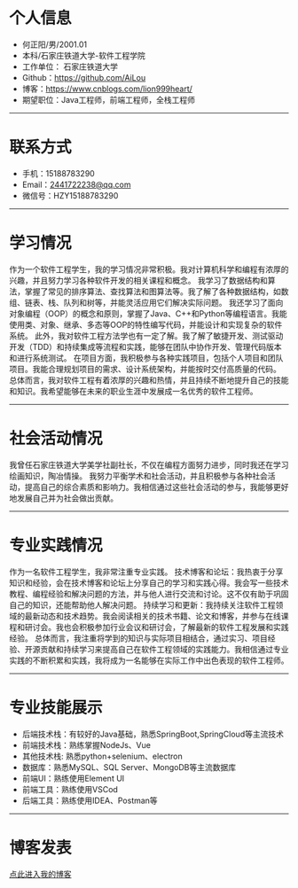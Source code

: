 # 个人信息

 - 何正阳/男/2001.01
 - 本科/石家庄铁道大学-软件工程学院
 - 工作单位： 石家庄铁道大学
 - Github：https://github.com/AiLou
 - 博客：https://www.cnblogs.com/lion999heart/
 - 期望职位：Java工程师，前端工程师，全栈工程师

******
# 联系方式
- 手机：15188783290
- Email：2441722238@qq.com
- 微信号：HZY15188783290
******

# 学习情况
作为一个软件工程学生，我的学习情况非常积极。我对计算机科学和编程有浓厚的兴趣，并且努力学习各种软件开发的相关课程和概念。
我学习了数据结构和算法，掌握了常见的排序算法、查找算法和图算法等。我了解了各种数据结构，如数组、链表、栈、队列和树等，并能灵活应用它们解决实际问题。
我还学习了面向对象编程（OOP）的概念和原则，掌握了Java、C++和Python等编程语言。我能使用类、对象、继承、多态等OOP的特性编写代码，并能设计和实现复杂的软件系统。
此外，我对软件工程方法学也有一定了解。我了解了敏捷开发、测试驱动开发（TDD）和持续集成等流程和实践，能够在团队中协作开发、管理代码版本和进行系统测试。
在项目方面，我积极参与各种实践项目，包括个人项目和团队项目。我能合理规划项目的需求、设计系统架构，并能按时交付高质量的代码。
总体而言，我对软件工程有着浓厚的兴趣和热情，并且持续不断地提升自己的技能和知识。我希望能够在未来的职业生涯中发展成一名优秀的软件工程师。

******
# 社会活动情况
我曾任石家庄铁道大学美学社副社长，不仅在编程方面努力进步，同时我还在学习绘画知识，陶冶情操。
我努力平衡学术和社会活动，并且积极参与各种社会活动，提高自己的综合素质和影响力。我相信通过这些社会活动的参与，我能够更好地发展自己并为社会做出贡献。
******
# 专业实践情况
作为一名软件工程学生，我非常注重专业实践。
技术博客和论坛：我热衷于分享知识和经验，会在技术博客和论坛上分享自己的学习和实践心得。我会写一些技术教程、编程经验和解决问题的方法，并与他人进行交流和讨论。这不仅有助于巩固自己的知识，还能帮助他人解决问题。
持续学习和更新：我持续关注软件工程领域的最新动态和技术趋势。我会阅读相关的技术书籍、论文和博客，并参与在线课程和研讨会。我也会积极参加行业会议和研讨会，了解最新的软件工程发展和实践经验。
总体而言，我注重将学到的知识与实际项目相结合，通过实习、项目经验、开源贡献和持续学习来提高自己在软件工程领域的实践能力。我相信通过专业实践的不断积累和实践，我将成为一名能够在实际工作中出色表现的软件工程师。
******
# 专业技能展示
- 后端技术栈：有较好的Java基础，熟悉SpringBoot,SpringCloud等主流技术
- 前端技术栈：熟练掌握NodeJs、Vue
- 其他技术栈: 熟悉python+selenium、electron
- 数据库：熟悉MySQL、SQL Server、MongoDB等主流数据库
- 前端UI：熟练使用Element UI
- 前端工具：熟练使用VSCod
- 后端工具：熟练使用IDEA、Postman等
******
# 博客发表
[点此进入我的博客](https://www.cnblogs.com/lion999heart/)
  


      
